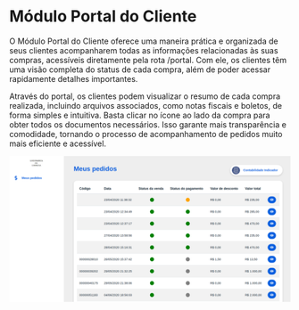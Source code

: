 # Módulo Portal do Cliente

O Módulo Portal do Cliente oferece uma maneira prática e organizada de seus clientes acompanharem todas as informações relacionadas às suas compras, acessíveis diretamente pela rota /portal. Com ele, os clientes têm uma visão completa do status de cada compra, além de poder acessar rapidamente detalhes importantes.

Através do portal, os clientes podem visualizar o resumo de cada compra realizada, incluindo arquivos associados, como notas fiscais e boletos, de forma simples e intuitiva. Basta clicar no ícone ao lado da compra para obter todos os documentos necessários. Isso garante mais transparência e comodidade, tornando o processo de acompanhamento de pedidos muito mais eficiente e acessível.

![](/erp-v2/marketplace/extensions/br.com.gestao-online.module.portal-cliente/assets/modulo_portal_cliente_01.png)